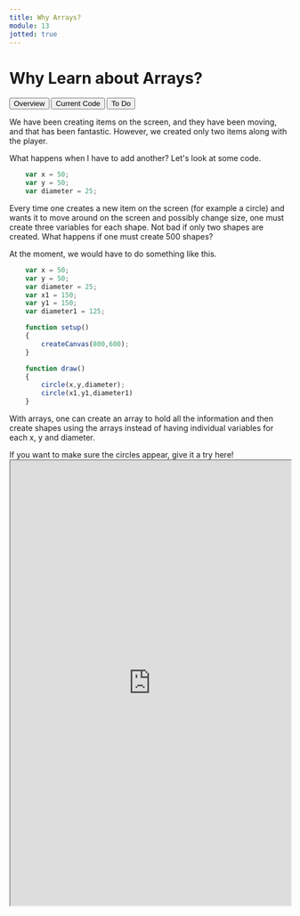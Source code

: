 ```yaml
---
title: Why Arrays?
module: 13
jotted: true
---
```


# Why Learn about Arrays?
<div class="tab">
    <button class="tablinks active" onclick="openTab(event, 'Overview')">Overview</button>
    <button class="tablinks" onclick="openTab(event, 'Example')">Current Code</button>
     <button class="tablinks" onclick="openTab(event, 'ToDo')">To Do</button>
</div>
<!-- Tab content -->
<div id="Overview" class="tabcontent" style="display:block">

<div class="tabhtml" markdown="1">

We have been creating items on the screen, and they have been moving, and that has been fantastic. However, we created only two items along with the player.  

What happens when I have to add another? Let's look at some code.

```js
    var x = 50;
    var y = 50;
    var diameter = 25;
```

Every time one creates a new item on the screen (for example a circle) and wants it to move around on the screen and possibly change size, one must create three variables for each shape.  Not bad if only two shapes are created.  What happens if one must create 500 shapes?  
</div>
</div>

<div id="Example" class="tabcontent">

<div class="tabhtml" markdown="1">

At the moment, we would have to do something like this.

```js
    var x = 50;
    var y = 50;
    var diameter = 25;
    var x1 = 150;
    var y1 = 150;
    var diameter1 = 125;

    function setup()
    {
        createCanvas(800,600);
    }

    function draw()
    {
        circle(x,y,diameter);
        circle(x1,y1,diameter1)
    }
```

With arrays, one can create an array to hold all the information and then create shapes using the arrays instead of having individual variables for each x, y and diameter. 

</div>
</div>

<div id="ToDo" class="tabcontent" >
<div class="tabhtml" markdown="1">
If you want to make sure the circles appear, give it a try here!

<iframe src="https://editor.p5js.org/" width="100%" height="800px"></iframe>
</div>
</div>